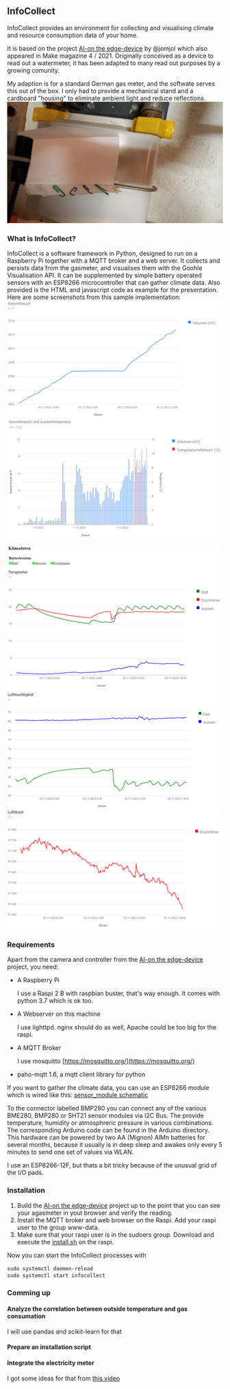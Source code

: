 ## InfoCollect
InfoCollect provides an environment for collecting and visualising climate and resource consumption data of your home. 

It is based on the project [AI-on the edge-device](https://github.com/jomjol/AI-on-the-edge-device) by @jomjol which also appeared in Make magazine 4 / 2021.
Originally conceived as a device to read out a watermeter, it has been adapted to many read out purposes by a growing comunity. 

My adaption is for a standard German gas meter, and the softwate serves this out of the box. I only had to provide a mechanical stand and a cardboard "housing" to eliminate ambient light and reduce reflections.
![cardboard housing](/assets/20221119_165635.jpg)

### What is InfoCollect?
InfoCollect is a software framework in Python, designed to run on a Raspberry Pi together with a MQTT broker and a web server. It collects and persists data from the gasmeter, and visualises them with the Goohle 
Visualisation API. It can be supplemented by simple battery operated sensors with an ESP8266 microcontroller that can gather climate data. Also provided is the HTML and javascript code as example
for the presentation. Here are some screenshots from this sample implementation:
![gas consumation daily](/assets/gas_daily.png)
![gas and temperature combined](/assets/gas_temp.png)

![temperature](/assets/temp.png)
![humidity](/assets/humidity.png)
![pressure](/assets/pressure.png)

### Requirements
Apart from the camera and controller from the [AI-on the edge-device](https://github.com/jomjol/AI-on-the-edge-device) project, you need:
- A Raspberry Pi
	
	I use a Raspi 2 B with raspbian buster, that's way enough. It comes with python 3.7 which is ok too.
- A Webserver on this machine
	
	I use lighttpd. nginx should do as well, Apache could be too big for the raspi.
- A MQTT Broker
	
	I use mosquitto [https://mosquitto.org/](https://mosquitto.org/)
- paho-mqtt 1.6, a mqtt client library for python

If you want to gather the climate data, you can use an ESP8266 module which is wired like this: [sensor_module schematic](/assets/sensor_module.pdf)

To the connector labelled BMP280 you can connect any of the various BME280, BMP280 or SHT21 sensor modules via I2C Bus. The provide temperature, humidity or atmosphreric pressure in
various combinations. The corresponding Arduino code can be found in the Arduino directory. This hardware can be powered by two AA (Mignon) AlMn  batteries for several months, because
it usually is in deep sleep and awakes only every 5 minutes to send one set of values via WLAN.

I use an ESP8266-12F, but thats a bit tricky because of the unusual grid of the I/O pads.

### Installation
1. Build the [AI-on the edge-device](https://github.com/jomjol/AI-on-the-edge-device) project up to the point that you can see your agasmeter in yout browser and verify
the reading.
2. Install the MQTT broker and web browser on the Raspi. Add your raspi user to the group www-data.
3. Make sure that your raspi user is in the sudoers group. Download and execute the [install.sh](/assets/install.sh) on the raspi. 

Now you can start the InfoCollect processes with
```
sudo systemctl daemon-reload
sudo systemctl start infocollect
```


### Comming up
#### Analyze the correlation between outside temperature and gas consumation
I will use pandas and scikit-learn for that
#### Prepare an installation script
#### Integrate the electricity meter
I got some ideas for that from [this video](https://www.youtube.com/watch?v=l99ZXvqqBRY&list=FLW6Zg6QSCuyhSc68cUOKlCA&index=1&t=1115s)



